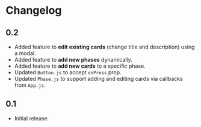# Changelog

## 0.2

- Added feature to **edit existing cards** (change title and description) using a modal.
- Added feature to **add new phases** dynamically.
- Added feature to **add new cards** to a specific phase.
- Updated `Button.js` to accept `onPress` prop.
- Updated `Phase.js` to support adding and editing cards via callbacks from `App.js`.

## 0.1

- Initial release
